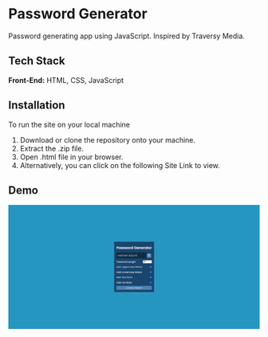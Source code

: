 # Password Generator

Password generating app using JavaScript. Inspired by Traversy Media.


## Tech Stack

**Front-End:** HTML, CSS, JavaScript

## Installation

To run the site on your local machine

1) Download or clone the repository onto your machine.
2) Extract the .zip file.
3) Open .html file in your browser.
4) Alternatively, you can click on the following Site Link to view.
## Demo

![](/assets/screenshot.png)
